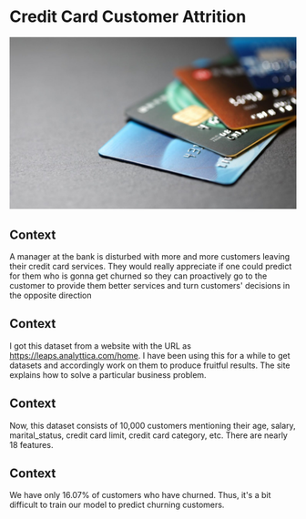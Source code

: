# Credit Card Customer Attrition
![Credit Card Image](/credit_card_image.jpg)

## Context
A manager at the bank is disturbed with more and more customers leaving their credit card services. They would really appreciate if one could predict for them who is gonna get churned so they can proactively go to the customer to provide them better services and turn customers' decisions in the opposite direction

## Context
I got this dataset from a website with the URL as https://leaps.analyttica.com/home. I have been using this for a while to get datasets and accordingly work on them to produce fruitful results. The site explains how to solve a particular business problem.

## Context
Now, this dataset consists of 10,000 customers mentioning their age, salary, marital_status, credit card limit, credit card category, etc. There are nearly 18 features.

## Context
We have only 16.07% of customers who have churned. Thus, it's a bit difficult to train our model to predict churning customers.
